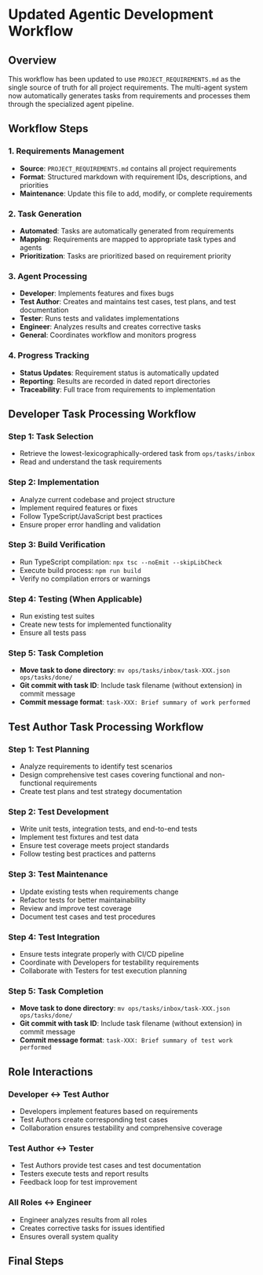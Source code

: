 # Updated Agentic Development Workflow

## Overview
This workflow has been updated to use `PROJECT_REQUIREMENTS.md` as the single source of truth for all project requirements. The multi-agent system now automatically generates tasks from requirements and processes them through the specialized agent pipeline.

## Workflow Steps

### 1. Requirements Management
- **Source**: `PROJECT_REQUIREMENTS.md` contains all project requirements
- **Format**: Structured markdown with requirement IDs, descriptions, and priorities
- **Maintenance**: Update this file to add, modify, or complete requirements

### 2. Task Generation
- **Automated**: Tasks are automatically generated from requirements
- **Mapping**: Requirements are mapped to appropriate task types and agents
- **Prioritization**: Tasks are prioritized based on requirement priority

### 3. Agent Processing
- **Developer**: Implements features and fixes bugs
- **Test Author**: Creates and maintains test cases, test plans, and test documentation
- **Tester**: Runs tests and validates implementations
- **Engineer**: Analyzes results and creates corrective tasks
- **General**: Coordinates workflow and monitors progress

### 4. Progress Tracking
- **Status Updates**: Requirement status is automatically updated
- **Reporting**: Results are recorded in dated report directories
- **Traceability**: Full trace from requirements to implementation

## Developer Task Processing Workflow

### Step 1: Task Selection
- Retrieve the lowest-lexicographically-ordered task from `ops/tasks/inbox`
- Read and understand the task requirements

### Step 2: Implementation
- Analyze current codebase and project structure
- Implement required features or fixes
- Follow TypeScript/JavaScript best practices
- Ensure proper error handling and validation

### Step 3: Build Verification
- Run TypeScript compilation: `npx tsc --noEmit --skipLibCheck`
- Execute build process: `npm run build`
- Verify no compilation errors or warnings

### Step 4: Testing (When Applicable)
- Run existing test suites
- Create new tests for implemented functionality
- Ensure all tests pass

### Step 5: Task Completion
- **Move task to done directory**: `mv ops/tasks/inbox/task-XXX.json ops/tasks/done/`
- **Git commit with task ID**: Include task filename (without extension) in commit message
- **Commit message format**: `task-XXX: Brief summary of work performed`

## Test Author Task Processing Workflow

### Step 1: Test Planning
- Analyze requirements to identify test scenarios
- Design comprehensive test cases covering functional and non-functional requirements
- Create test plans and test strategy documentation

### Step 2: Test Development
- Write unit tests, integration tests, and end-to-end tests
- Implement test fixtures and test data
- Ensure test coverage meets project standards
- Follow testing best practices and patterns

### Step 3: Test Maintenance
- Update existing tests when requirements change
- Refactor tests for better maintainability
- Review and improve test coverage
- Document test cases and test procedures

### Step 4: Test Integration
- Ensure tests integrate properly with CI/CD pipeline
- Coordinate with Developers for testability requirements
- Collaborate with Testers for test execution planning

### Step 5: Task Completion
- **Move task to done directory**: `mv ops/tasks/inbox/task-XXX.json ops/tasks/done/`
- **Git commit with task ID**: Include task filename (without extension) in commit message
- **Commit message format**: `task-XXX: Brief summary of test work performed`

## Role Interactions

### Developer ↔ Test Author
- Developers implement features based on requirements
- Test Authors create corresponding test cases
- Collaboration ensures testability and comprehensive coverage

### Test Author ↔ Tester
- Test Authors provide test cases and test documentation
- Testers execute tests and report results
- Feedback loop for test improvement

### All Roles ↔ Engineer
- Engineer analyzes results from all roles
- Creates corrective tasks for issues identified
- Ensures overall system quality
## Final Steps


